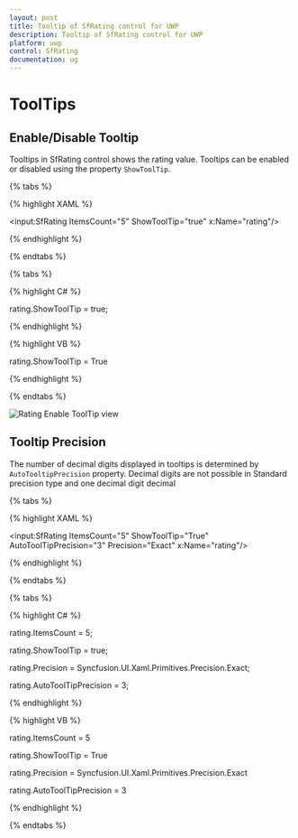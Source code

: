 ```yaml
---
layout: post
title: Tooltip of SfRating control for UWP
description: Tooltip of SfRating control for UWP
platform: uwp
control: SfRating
documentation: ug
---
```


# ToolTips

## Enable/Disable Tooltip

Tooltips in SfRating control shows the rating value. Tooltips can be enabled or disabled using the property `ShowToolTip`.

{% tabs %}

{% highlight XAML %}

<input:SfRating ItemsCount="5" ShowToolTip="true" x:Name="rating"/>

{% endhighlight %}

{% endtabs %}

{% tabs %}

{% highlight C# %}

rating.ShowToolTip = true;

{% endhighlight %}

{% highlight VB %}

rating.ShowToolTip = True

{% endhighlight %}

{% endtabs %}

![Rating Enable ToolTip view](ToolTips-images/ToolTips-img1.jpeg)


## Tooltip Precision

The number of decimal digits displayed in tooltips is determined by `AutoTooltipPrecision` property. Decimal digits are not possible in Standard precision type and one decimal digit decimal

{% tabs %}

{% highlight XAML %}

<input:SfRating ItemsCount="5" ShowToolTip="True"
                AutoToolTipPrecision="3" Precision="Exact"
				x:Name="rating"/>

{% endhighlight %}

{% endtabs %}

{% tabs %}

{% highlight C# %}

rating.ItemsCount = 5;

rating.ShowToolTip = true;

rating.Precision = Syncfusion.UI.Xaml.Primitives.Precision.Exact;

rating.AutoToolTipPrecision = 3;

{% endhighlight %}

{% highlight VB %}

rating.ItemsCount = 5

rating.ShowToolTip = True

rating.Precision = Syncfusion.UI.Xaml.Primitives.Precision.Exact

rating.AutoToolTipPrecision = 3

{% endhighlight %}

{% endtabs %}
